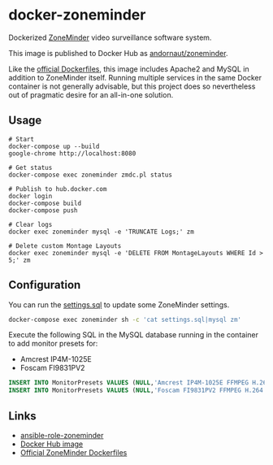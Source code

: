 # docker-zoneminder

Dockerized [ZoneMinder](https://github.com/ZoneMinder/ZoneMinder) video surveillance software system.

This image is published to Docker Hub as [andornaut/zoneminder](https://hub.docker.com/r/andornaut/zoneminder/).

Like the [official Dockerfiles](https://github.com/ZoneMinder/zmdockerfiles),
this image includes Apache2 and MySQL in addition to ZoneMinder itself.
Running multiple services in the same Docker container is not generally advisable, but this
project does so nevertheless out of pragmatic desire for an all-in-one solution.

## Usage

```
# Start
docker-compose up --build
google-chrome http://localhost:8080

# Get status
docker-compose exec zoneminder zmdc.pl status

# Publish to hub.docker.com
docker login
docker-compose build
docker-compose push

# Clear logs
docker exec zoneminder mysql -e 'TRUNCATE Logs;' zm

# Delete custom Montage Layouts
docker exec zoneminder mysql -e 'DELETE FROM MontageLayouts WHERE Id > 5;' zm
```

## Configuration

You can run the [settings.sql](settings.sql) to update some ZoneMinder settings.

```bash
docker-compose exec zoneminder sh -c 'cat settings.sql|mysql zm'
```

Execute the following SQL in the MySQL database running in the container to add monitor presets for:
 
* Amcrest IP4M-1025E
* Foscam FI9831PV2

```sql
INSERT INTO MonitorPresets VALUES (NULL,'Amcrest IP4M-1025E FFMPEG H.264','Ffmpeg','/dev/video<?>','0',255,'rtsp','rtpRtsp','<username>:<pwd>@<ip-address>','443','rtsp://<username>:<pwd>@<ip-address>:554/cam/realmonitor?channel=1&subtype=0','',1280,720,0,0.00,0,'0','','',100,100);
INSERT INTO MonitorPresets VALUES (NULL,'Foscam FI9831PV2 FFMPEG H.264','Ffmpeg','/dev/video<?>','0',255,'rtsp','rtpRtsp','<username>:<pwd>@<ip-address>','443','rtsp://<username>:<pwd>@<ip-address>:443/videoMain','',1280,720,0,0.00,1,'19','usr=<username>&pwd=<pwd>','<ip-address>:443',100,100);
```

## Links

- [ansible-role-zoneminder](https://github.com/andornaut/ansible-role-zoneminder)
- [Docker Hub image](https://hub.docker.com/r/andornaut/zoneminder/)
- [Official ZoneMinder Dockerfiles](https://github.com/ZoneMinder/zmdockerfiles)
